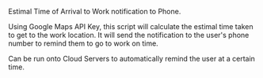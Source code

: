 Estimal Time of Arrival to Work notification to Phone.

Using Google Maps API Key, this script will calculate the estimal time taken to get to the work location. It will send the notification to the user's phone number to remind them to go to work on time.

Can be run onto Cloud Servers to automatically remind the user at a certain time.
